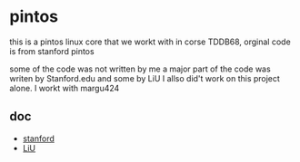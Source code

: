 # pintos
this is a pintos linux core that we workt with in corse TDDB68, orginal code is from stanford pintos 

some of the code was not written by me 
a major part of the code was writen by Stanford.edu and some by LiU 
I allso did't work on this project alone. I workt with margu424

## doc 
* [stanford](https://web.stanford.edu/class/cs140/projects/pintos/pintos_1.html)
* [LiU](https://www.ida.liu.se/~TDDB68/labs/doc/pintos.pdf)
